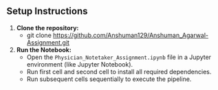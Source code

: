 ## Setup Instructions

1.  **Clone the repository:**
    * git clone https://github.com/Anshuman129/Anshuman_Agarwal-Assignment.git
2.  **Run the Notebook:**
    * Open the `Physician_Notetaker_Assignment.ipynb` file in a Jupyter environment (like Jupyter Notebook).
    * Run first cell and second cell to install all required dependencies.
    * Run subsequent cells sequentially to execute the pipeline.
